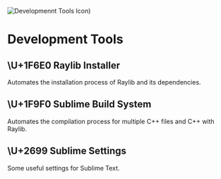 ![Developmennt Tools Icon)](https://cdn.prod.website-files.com/6537c0eb07241dba6c47cb97/6537c0eb07241dba6c47d70d_image-from-rawpixel-id-5916915-jpeg-p-800.jpg)

# Development Tools

## \U+1F6E0 Raylib Installer

Automates the installation process of Raylib and its dependencies.

## \U+1F9F0 Sublime Build System

Automates the compilation process for multiple C++ files and C++ with Raylib.

## \U+2699 Sublime Settings

Some useful settings for Sublime Text.
